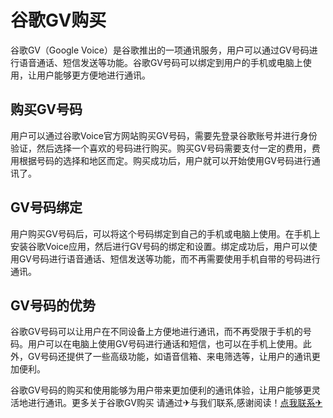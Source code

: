 # 谷歌GV购买

谷歌GV（Google Voice）是谷歌推出的一项通讯服务，用户可以通过GV号码进行语音通话、短信发送等功能。谷歌GV号码可以绑定到用户的手机或电脑上使用，让用户能够更方便地进行通讯。

## 购买GV号码

用户可以通过谷歌Voice官方网站购买GV号码，需要先登录谷歌账号并进行身份验证，然后选择一个喜欢的号码进行购买。购买GV号码需要支付一定的费用，费用根据号码的选择和地区而定。购买成功后，用户就可以开始使用GV号码进行通讯了。

## GV号码绑定

用户购买GV号码后，可以将这个号码绑定到自己的手机或电脑上使用。在手机上安装谷歌Voice应用，然后进行GV号码的绑定和设置。绑定成功后，用户可以使用GV号码进行语音通话、短信发送等功能，而不再需要使用手机自带的号码进行通讯。

## GV号码的优势

谷歌GV号码可以让用户在不同设备上方便地进行通讯，而不再受限于手机的号码。用户可以在电脑上使用GV号码进行通话和短信，也可以在手机上使用。此外，GV号码还提供了一些高级功能，如语音信箱、来电筛选等，让用户的通讯更加便利。

谷歌GV号码的购买和使用能够为用户带来更加便利的通讯体验，让用户能够更灵活地进行通讯。更多关于谷歌GV购买 请通过✈与我们联系,感谢阅读！[点我联系✈](https://help.G208.com)